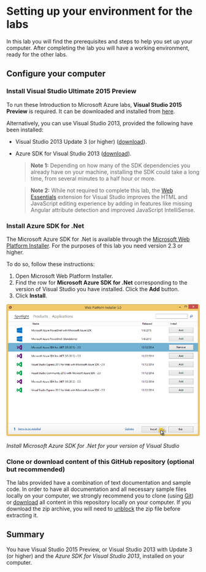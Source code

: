 ﻿Setting up your environment for the labs
========================================
In this lab you will find the prerequisites and steps to help you set up your computer. After completing the lab you will have a working environment, ready for the other labs.

Configure your computer
-----------------------

### Install Visual Studio Ultimate 2015 Preview
To run these Introduction to Microsoft Azure labs, **Visual Studio 2015 Preview** is required. It can be downloaded and installed from [here](http://www.visualstudio.com/en-us/downloads/visual-studio-2015-downloads-vs.aspx).

Alternatively, you can use Visual Studio 2013, provided the following have been installed:

* Visual Studio 2013 Update 3 (or higher) ([download](http://www.visualstudio.com/en-us/downloads/download-visual-studio-vs)).

* Azure SDK for Visual Studio 2013 ([download](http://go.microsoft.com/fwlink/?linkid=324322&clcid=0x409)).

	> **Note 1:** Depending on how many of the SDK dependencies you already have on your machine, installing the SDK could take a long time, from several minutes to a half hour or more.

    > **Note 2:** While not required to complete this lab, the [Web Essentials](http://vswebessentials.com/download) extension for Visual Studio improves the HTML and JavaScript editing experience by adding in features like missing Angular attribute detection and improved JavaScript IntelliSense.

### Install Azure SDK for .Net ###
The Microsoft Azure SDK for .Net is available through the [Microsoft Web Platform Installer](http://www.microsoft.com/web/downloads/platform.aspx). For the purposes of this lab you need version 2.3 or higher.

To do so, follow these instructions:

1. Open Microsoft Web Platform Installer.
1. Find the row for **Microsoft Azure SDK for .Net** corresponding to the version of Visual Studio you have installed.  Click the **Add** button. 
1. Click **Install**.

![Install Microsoft Azure SDK for .Net](images/install-microsoft-azure-sdk-for-net.png?raw=true)

_Install Microsoft Azure SDK for .Net for your version of Visual Studio_

### Clone or download content of this GitHub repository (optional but recommended)

The labs provided have a combination of text documentation and sample code. In order to have all documentation and all necessary sample files locally on your computer, we strongly recommend you to clone (using [Git](http://git-scm.com/)) or [download](https://github.com/Azure-Readiness/HOL-Intro-to-Azure/archive/master.zip) all content in this repository locally on your computer. If you download the zip archive, you will need to [unblock](http://blogs.msdn.com/b/delay/p/unblockingdownloadedfile.aspx) the zip file before extracting it.

Summary
-------

You have Visual Studio 2015 Preview, or Visual Studio 2013 with Update 3 (or higher) and the _Azure SDK for Visual Studio 2013_, installed on your computer.
